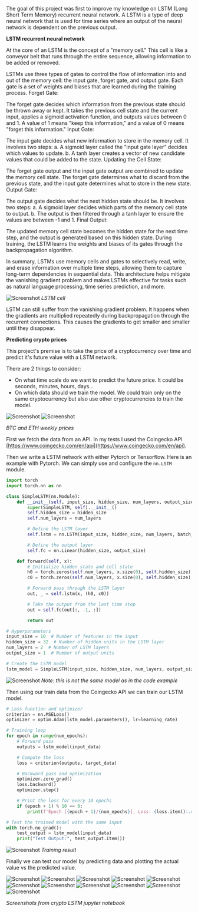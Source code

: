 The goal of this project was first to improve my knowledge on LSTM (Long Short Term Memory) recurrent neural network. A LSTM is a type of deep neural network that is used for time series where an output of the neural network is dependent on the previous output. 

**LSTM recurrent neural network**

At the core of an LSTM is the concept of a "memory cell." This cell is like a conveyor belt that runs through the entire sequence, allowing information to be added or removed.

LSTMs use three types of gates to control the flow of information into and out of the memory cell: the input gate, forget gate, and output gate.
Each gate is a set of weights and biases that are learned during the training process.
Forget Gate:

The forget gate decides which information from the previous state should be thrown away or kept.
It takes the previous cell state and the current input, applies a sigmoid activation function, and outputs values between 0 and 1.
A value of 1 means "keep this information," and a value of 0 means "forget this information."
Input Gate:

The input gate decides what new information to store in the memory cell.
It involves two steps:
a. A sigmoid layer called the "input gate layer" decides which values to update.
b. A tanh layer creates a vector of new candidate values that could be added to the state.
Updating the Cell State:

The forget gate output and the input gate output are combined to update the memory cell state.
The forget gate determines what to discard from the previous state, and the input gate determines what to store in the new state.
Output Gate:

The output gate decides what the next hidden state should be.
It involves two steps:
a. A sigmoid layer decides which parts of the memory cell state to output.
b. The output is then filtered through a tanh layer to ensure the values are between -1 and 1.
Final Output:

The updated memory cell state becomes the hidden state for the next time step, and the output is generated based on this hidden state. During training, the LSTM learns the weights and biases of its gates through the backpropagation algorithm.

In summary, LSTMs use memory cells and gates to selectively read, write, and erase information over multiple time steps, allowing them to capture long-term dependencies in sequential data. This architecture helps mitigate the vanishing gradient problem and makes LSTMs effective for tasks such as natural language processing, time series prediction, and more.

![Screenshot](assets/posts/2020-05-22-crypto-lstm/2.webp "Screenshot")
*LSTM cell*

LSTM can still suffer from the vanishing gradient problem. It happens when the gradients are multiplied repeatedly during backpropagation through the recurrent connections. This causes the gradients to get smaller and smaller until they disappear.

**Predicting crypto prices**

This project's premise is to take the price of a cryptocurrency over time and predict it's future value with a LSTM network.

There are 2 things to consider:

- On what time scale do we want to predict the future price. It could be seconds, minutes, hours, days...
- On which data should we train the model. We could train only on the same cryptocurrency but also use other cryptocurrencies to train the model.

![Screenshot](assets/posts/2020-05-22-crypto-lstm/2.webp "Screenshot")
![Screenshot](assets/posts/2020-05-22-crypto-lstm/3.webp "Screenshot")

*BTC and ETH weekly prices*

First we fetch the data from an API. In my tests I used the Coingecko API [https://www.coingecko.com/en/api](https://www.coingecko.com/en/api).

Then we write a LSTM network with either Pytorch or Tensorflow. Here is an example with Pytorch. We can simply use and configure the `nn.LSTM` module.

```python
import torch
import torch.nn as nn

class SimpleLSTM(nn.Module):
    def __init__(self, input_size, hidden_size, num_layers, output_size):
        super(SimpleLSTM, self).__init__()
        self.hidden_size = hidden_size
        self.num_layers = num_layers

        # Define the LSTM layer
        self.lstm = nn.LSTM(input_size, hidden_size, num_layers, batch_first=True)

        # Define the output layer
        self.fc = nn.Linear(hidden_size, output_size)

    def forward(self, x):
        # Initialize hidden state and cell state
        h0 = torch.zeros(self.num_layers, x.size(0), self.hidden_size).to(x.device)
        c0 = torch.zeros(self.num_layers, x.size(0), self.hidden_size).to(x.device)

        # Forward pass through the LSTM layer
        out, _ = self.lstm(x, (h0, c0))

        # Take the output from the last time step
        out = self.fc(out[:, -1, :])

        return out

# Hyperparameters
input_size = 10  # Number of features in the input
hidden_size = 32  # Number of hidden units in the LSTM layer
num_layers = 2  # Number of LSTM layers
output_size = 1  # Number of output units

# Create the LSTM model
lstm_model = SimpleLSTM(input_size, hidden_size, num_layers, output_size)
```

![Screenshot](assets/posts/2020-05-22-crypto-lstm/4.webp "Screenshot")
*Note: this is not the same model as in the code example*

Then using our train data from the Coingecko API we can train our LSTM model.

```python
# Loss function and optimizer
criterion = nn.MSELoss()
optimizer = optim.Adam(lstm_model.parameters(), lr=learning_rate)

# Training loop
for epoch in range(num_epochs):
    # Forward pass
    outputs = lstm_model(input_data)

    # Compute the loss
    loss = criterion(outputs, target_data)

    # Backward pass and optimization
    optimizer.zero_grad()
    loss.backward()
    optimizer.step()

    # Print the loss for every 10 epochs
    if (epoch + 1) % 10 == 0:
        print(f'Epoch [{epoch + 1}/{num_epochs}], Loss: {loss.item():.4f}')

# Test the trained model with the same input
with torch.no_grad():
    test_output = lstm_model(input_data)
    print("Test Output:", test_output.item())
```

![Screenshot](assets/posts/2020-05-22-crypto-lstm/5.webp "Screenshot")
*Training result*

Finally we can test our model by predicting data and plotting the actual value vs the predicted value.

![Screenshot](assets/posts/2020-05-22-crypto-lstm/6.webp "Screenshot")
![Screenshot](assets/posts/2020-05-22-crypto-lstm/7.webp "Screenshot")
![Screenshot](assets/posts/2020-05-22-crypto-lstm/8.webp "Screenshot")
![Screenshot](assets/posts/2020-05-22-crypto-lstm/9.webp "Screenshot")
![Screenshot](assets/posts/2020-05-22-crypto-lstm/10.webp "Screenshot")
![Screenshot](assets/posts/2020-05-22-crypto-lstm/11.webp "Screenshot")
![Screenshot](assets/posts/2020-05-22-crypto-lstm/12.webp "Screenshot")
![Screenshot](assets/posts/2020-05-22-crypto-lstm/13.webp "Screenshot")
![Screenshot](assets/posts/2020-05-22-crypto-lstm/14.webp "Screenshot")
![Screenshot](assets/posts/2020-05-22-crypto-lstm/15.webp "Screenshot")
![Screenshot](assets/posts/2020-05-22-crypto-lstm/16.webp "Screenshot")

*Screenshots from crypto LSTM jupyter notebook*